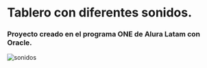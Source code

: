 # Tablero con diferentes sonidos.
### Proyecto creado en el programa ONE de Alura Latam con Oracle.


![sonidos](https://github.com/0623CIFSNCN05LAED/grupo-11/assets/139799911/e5411ad2-77b6-442a-a70d-58a1c5d028d1)
